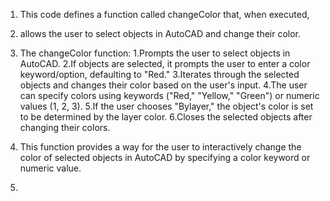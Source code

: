 1) This code defines a function called changeColor that, when executed, 
2) allows the user to select objects in AutoCAD and change their color.

3) The changeColor function:
    1.Prompts the user to select objects in AutoCAD.
    2.If objects are selected, it prompts the user to enter a color keyword/option, defaulting to "Red."
    3.Iterates through the selected objects and changes their color based on the user's input.
    4.The user can specify colors using keywords ("Red," "Yellow," "Green") or numeric values (1, 2, 3).
    5.If the user chooses "Bylayer," the object's color is set to be determined by the layer color.
    6.Closes the selected objects after changing their colors.

4) This function provides a way for the user to interactively change the color of selected objects in AutoCAD by specifying a color keyword or numeric value.
5) 
